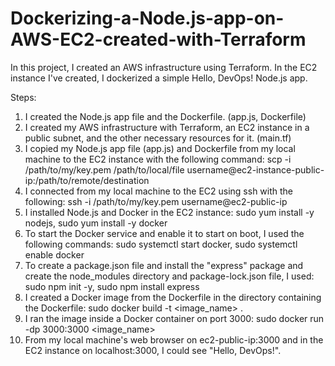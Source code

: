 # Dockerizing-a-Node.js-app-on-AWS-EC2-created-with-Terraform

In this project, I created an AWS infrastructure using Terraform. In the EC2 instance I've created, I dockerized a simple Hello, DevOps! Node.js app.

Steps:

1. I created the Node.js app file and the Dockerfile. (app.js, Dockerfile)
2. I created my AWS infrastructure with Terraform, an EC2 instance in a public subnet, and the other necessary resources for it. (main.tf)
3. I copied my Node.js app file (app.js) and Dockerfile from my local machine to the EC2 instance with the following command: scp -i /path/to/my/key.pem /path/to/local/file username@ec2-instance-public-ip:/path/to/remote/destination
4. I connected from my local machine to the EC2 using ssh with the following: ssh -i /path/to/my/key.pem username@ec2-public-ip
5. I installed Node.js and Docker in the EC2 instance: sudo yum install -y nodejs, sudo yum install -y docker
6. To start the Docker service and enable it to start on boot, I used the following commands: sudo systemctl start docker, sudo systemctl enable docker
7. To create a package.json file and install the "express" package and create the node_modules directory and package-lock.json file, I used: sudo npm init -y, sudo npm install express
8. I created a Docker image from the Dockerfile in the directory containing the Dockerfile: sudo docker build -t <image_name> .
9. I ran the image inside a Docker container on port 3000: sudo docker run -dp 3000:3000 <image_name>
10. From my local machine's web browser on ec2-public-ip:3000 and in the EC2 instance on localhost:3000, I could see "Hello, DevOps!".
